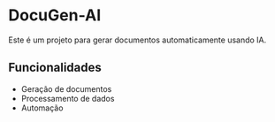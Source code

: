 # DocuGen-AI
Este é um projeto para gerar documentos automaticamente usando IA.

## Funcionalidades
- Geração de documentos
- Processamento de dados
- Automação
